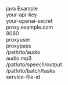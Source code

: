 java Example \
    your-api-key \
    your-openai-secret \
    proxy.example.com \
    8080 \
    proxyuser \
    proxypass \
    /path/to/audio \
    audio.mp3 \
    /path/to/speech/output \
    /path/to/batch/tasks \
    service-file-id